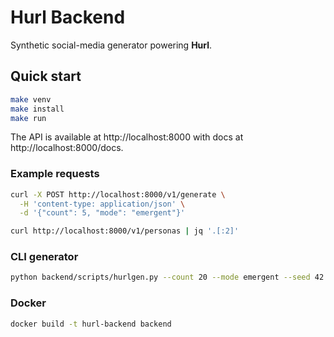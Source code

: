 # Hurl Backend

Synthetic social-media generator powering **Hurl**.

## Quick start

```bash
make venv
make install
make run
```

The API is available at http://localhost:8000 with docs at http://localhost:8000/docs.

### Example requests

```bash
curl -X POST http://localhost:8000/v1/generate \
  -H 'content-type: application/json' \
  -d '{"count": 5, "mode": "emergent"}'

curl http://localhost:8000/v1/personas | jq '.[:2]'
```

### CLI generator

```bash
python backend/scripts/hurlgen.py --count 20 --mode emergent --seed 42 > posts.ndjson
```

### Docker

```bash
docker build -t hurl-backend backend
```
